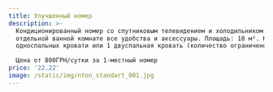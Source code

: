 ```yaml
---
title: Улучшенный номер
description: >-
  Кондиционированный номер со спутниковым телевидением и холодильником. В
  отдельной ванной комнате все удобства и аксессуары. Площадь: 18 м². Кровати: 2
  односпальных кровати или 1 двуспальная кровать (количество ограничено)

  Цена от 800ГРН/сутки за 1-местный номер
price: '22.22'
image: /static/img/nton_standart_001.jpg
---
```


